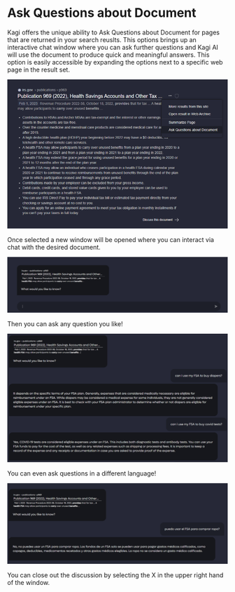 # Ask Questions about Document

Kagi offers the unique ability to Ask Questions about Document for pages that are returned in your search reuslts. This options brings up an interactive chat window where you can ask further questions and Kagi AI will use the document to produce quick and meaningful answers. This option is easily accessible by expanding the options next to a specific web page in the result set. 

![Discuss Document](media/discuss_document.PNG)

Once selected a new window will be opened where you can interact via chat with the desired document.

![Discuss Window](media/discuss_window.PNG)

Then you can ask any question you like! 

![Document Discussion](media/document_discussion.PNG)

You can even ask questions in a different language!

![Document Discussion Spanish](media/discuss_document_spanish.PNG)

You can close out the discussion by selecting the X in the upper right hand of the window.
